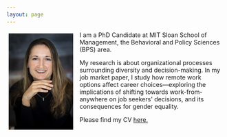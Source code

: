 ```yaml
---
layout: page
---
```


<div style="clear: both;">

  <div style="float: left;  padding: 5px 15px 5px 5px;">
    <img src="/assets/img/YBP_9632.jpeg" width="150">
  </div>

  <p>I am a PhD Candidate at MIT Sloan School of Management, the Behavioral and Policy Sciences (BPS) area.</p>
    
  <p>My research is about organizational processes surrounding diversity and decision-making. In my job market paper, I study how remote work options affect career choices—exploring the implications of shifting towards work-from-anywhere on job seekers' decisions, and its consequences for gender equality.</p>

  <p>Please find my CV <a href="/assets/cv/CV Tatiana Labuzova - 2023.08.02.pdf">here.</a></p>

</div>
